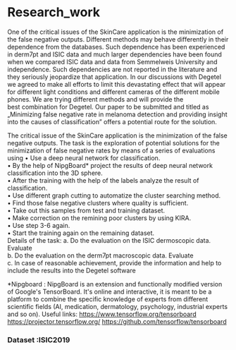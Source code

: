 # Research_work

One of the critical issues of the SkinCare application is the minimization of the false negative outputs.
Different methods may behave differently in their dependence from the databases. Such
dependence has been experienced in derm7pt and ISIC data and much larger dependencies have
been found when we compared ISIC data and data from Semmelweis University and   independence.
Such dependencies are not reported in the literature and they seriously jeopardize that application.
In our discussions with Degetel we agreed to make all efforts to limit this devastating effect that will
appear for different light conditions and different cameras of the different mobile phones. We are
trying different methods and will provide the best combination for Degetel. Our paper to be
submitted and titled as „Minimizing false negative rate in melanoma detection and providing insight
into the causes of classification” offers a potential route for the solution.

The critical issue of the SkinCare application is the minimization of the false negative
outputs. The task is the exploration of potential solutions for the minimization of false
negative rates by means of a series of evaluations using
  •	Use a deep neural network for classification. <br />
  •	By the help of NipgBoard* project the results of deep neural network classification into the 3D sphere.  <br />
  •	After the training with the help of the labels analyze the result of classification.  <br />
  •	Use different graph cutting to automatize the cluster searching method.  <br />
  •	Find those false negative clusters where quality is sufficient.  <br />
  •	Take out this samples from test and training dataset. <br />
  •	Make correction on the remining poor clusters by using KIRA.  <br />
  •	Use step 3-6 again.  <br />
  •	Start the training again on the remaining dataset.  <br />
Details of the task:
a. Do the evaluation on the ISIC dermoscopic data. Evaluate  <br />
b. Do the evaluation on the derm7pt macroscopic data. Evaluate  <br />
c. In case of reasonable achievement, provide the information and help to include the results into the Degetel software  <br />

*Nipgboard : NipgBoard is an extension and functionally modified version of Google's TensorBoard. It's online and interactive, it is meant to be a platform to combine the specific knowledge of experts from different scientific fields (AI, medication, dermatology, psychology, industrial experts and so on).
Useful links:
https://www.tensorflow.org/tensorboard
https://projector.tensorflow.org/
https://github.com/tensorflow/tensorboard


### Dataset :ISIC2019

